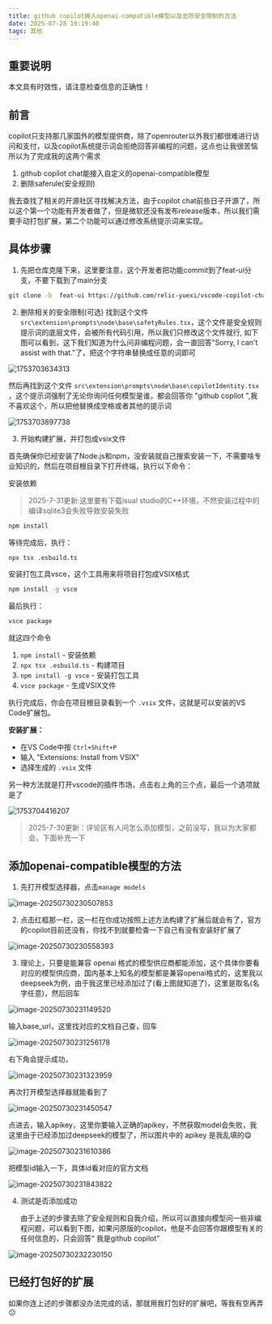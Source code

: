 ```yaml
---
title: github copilot接入openai-compatible模型以及去除安全限制的方法
date: 2025-07-28 19:19:40
tags: 其他
---
```

## 重要说明

本文具有时效性，请注意检查信息的正确性！

## 前言

copilot只支持那几家国外的模型提供商，除了openrouter以外我们都很难进行访问和支付，以及copilot系统提示词会拒绝回答非编程的问题，这点也让我很苦恼
所以为了完成我的这两个需求

1. github copilot chat能接入自定义的openai-compatible模型
2. 删除saferule(安全规则)

我去查找了相关的开源社区寻找解决方法，由于copilot chat前些日子开源了，所以这个第一个功能有开发者做了，但是微软还没有发布release版本，所以我们需要手动打包扩展，第二个功能可以通过修改系统提示词来实现。

## 具体步骤

1. 先把仓库克隆下来，这里要注意，这个开发者把功能commit到了feat-ui分支，不要下载到了main分支

```bash
git clone -b  feat-ui https://github.com/relic-yuexi/vscode-copilot-chat.git
```

2. 删除相关的安全限制(可选)
   找到这个文件 `src\extension\prompts\node\base\safetyRules.tsx`，这个文件是安全规则提示词的底层文件，会被所有代码引用，所以我们只修改这个文件就行,
   如下图可以看到，这下我们知道为什么问非编程问题，会一直回答"Sorry, I can't assist with that."了，把这个字符串替换成任意的词即可

![1753703634313](https://cdn.jsdelivr.net/gh/kashima19960/img@master/%E5%85%B6%E4%BB%96/1753703634313.png)

然后再找到这个文件  `src\extension\prompts\node\base\copilotIdentity.tsx` ，这个提示词强制了无论你询问任何模型是谁，都会回答你 "github copilot ",我不喜欢这个，所以把他替换成空格或者其他的提示词

![1753703897738](https://cdn.jsdelivr.net/gh/kashima19960/img@master/%E5%85%B6%E4%BB%96/1753703897738.png)

3. 开始构建扩展，并打包成vsix文件

首先确保你已经安装了Node.js和npm，没安装就自己搜索安装一下，不需要啥专业知识的，然后在项目根目录下打开终端，执行以下命令：

安装依赖

>   2025-7-31更新:这里要有下载isual studio的C++环境，不然安装过程中的编译sqlite3会失败导致安装失败

```bash
npm install
```

等待完成后，执行：

```bash
npx tsx .esbuild.ts
```

安装打包工具vsce，这个工具用来将项目打包成VSIX格式

```bash
npm install -g vsce
```

最后执行：

```bash
vsce package
```

就这四个命令

1. `npm install` - 安装依赖
2. `npx tsx .esbuild.ts` - 构建项目
3. `npm install -g vsce` - 安装打包工具
4. `vsce package` - 生成VSIX文件

执行完成后，你会在项目根目录看到一个 `.vsix` 文件，这就是可以安装的VS Code扩展包。

**安装扩展：**

- 在VS Code中按 `Ctrl+Shift+P`
- 输入 "Extensions: Install from VSIX"
- 选择生成的 `.vsix` 文件

另一种方法就是打开vscode的插件市场，点击右上角的三个点，最后一个选项就是了

![1753704416207](https://cdn.jsdelivr.net/gh/kashima19960/img@master/%E5%85%B6%E4%BB%96/1753704416207.png)



>   2025-7-30更新：评论区有人问怎么添加模型，之前没写，我以为大家都会，下面补充一下

## 添加openai-compatible模型的方法

1.   先打开模型选择器，点击`manage models`

![image-20250730230507853](https://cdn.jsdelivr.net/gh/kashima19960/img@master/%E5%85%B6%E4%BB%96/image-20250730230507853.png)

2.   点击红框那一栏，这一栏在你成功按照上述方法构建了扩展后就会有了，官方的copilot目前还没有，你找不到就要检查一下自己有没有安装好扩展了

![image-20250730230558393](https://cdn.jsdelivr.net/gh/kashima19960/img@master/%E5%85%B6%E4%BB%96/image-20250730230558393.png)

3.   理论上，只要是能兼容 openai 格式的模型供应商都能添加，这个具体你要看对应的模型供应商，国内基本上知名的模型都是兼容openai格式的，这里我以deepseek为例，由于我这里已经添加过了(看上图就知道了)，这里是取名(名字任意)，然后回车



![image-20250730231149520](https://cdn.jsdelivr.net/gh/kashima19960/img@master/%E5%85%B6%E4%BB%96/image-20250730231149520.png)

输入base_url，这里找对应的文档自己查，回车

![image-20250730231256178](https://cdn.jsdelivr.net/gh/kashima19960/img@master/%E5%85%B6%E4%BB%96/image-20250730231256178.png)

右下角会提示成功，

![image-20250730231323959](https://cdn.jsdelivr.net/gh/kashima19960/img@master/%E5%85%B6%E4%BB%96/image-20250730231323959.png)

再次打开模型选择器就能看到了

![image-20250730231450547](https://cdn.jsdelivr.net/gh/kashima19960/img@master/%E5%85%B6%E4%BB%96/image-20250730231450547.png)

点进去，输入apikey，这里你要输入正确的apikey，不然获取model会失败，我这里由于已经添加过deepseek的模型了，所以图片中的 apikey 是我乱填的😋

![image-20250730231610386](https://cdn.jsdelivr.net/gh/kashima19960/img@master/%E5%85%B6%E4%BB%96/image-20250730231610386.png)

把模型id输入一下，具体id看对应的官方文档

![image-20250730231843822](https://cdn.jsdelivr.net/gh/kashima19960/img@master/%E5%85%B6%E4%BB%96/image-20250730231843822.png)

4.   测试是否添加成功

     由于上述的步骤去除了安全规则和自我介绍，所以可以直接向模型问一些非编程问题，可以看到下图，如果问原版的copilot，他是不会回答你跟模型有关的任何信息的，只会回答“ 我是github copilot”

     

![image-20250730232230150](https://cdn.jsdelivr.net/gh/kashima19960/img@master/%E5%85%B6%E4%BB%96/image-20250730232230150.png)

## 已经打包好的扩展

如果你连上述的步骤都没办法完成的话，那就用我打包好的扩展吧，等我有空再弄 😕
